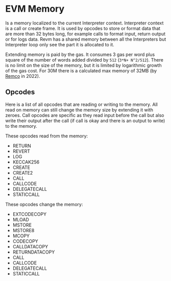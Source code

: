 # EVM Memory

Is a memory localized to the current Interpreter context. Interpreter context is a call or create frame. It is used by opcodes to store or format data that are more than 32 bytes long, for example calls to format input, return output or for logs data. Revm has a shared memory between all the Interpreters but Interpreter loop only see the part it is allocated to it.

Extending memory is paid by the gas. It consumes 3 gas per word plus square of the number of words added divided by `512` (`3*N+ N^2/512`). There is no limit on the size of the memory, but it is limited by logarithmic growth of the gas cost. For 30M there is a calculated max memory of 32MB (by [Remco](https://xn--2-umb.com/) in 2022).

## Opcodes

Here is a list of all opcodes that are reading or writing to the memory. All read on memory can still change the memory size by extending it with zeroes. Call opcodes are specific as they read input before the call but also write their output after the call (if call is okay and there is an output to write) to the memory.

These opcodes read from the memory:
* RETURN
* REVERT
* LOG
* KECCAK256
* CREATE
* CREATE2
* CALL
* CALLCODE
* DELEGATECALL
* STATICCALL

These opcodes change the memory:
* EXTCODECOPY
* MLOAD
* MSTORE
* MSTORE8
* MCOPY
* CODECOPY
* CALLDATACOPY
* RETURNDATACOPY
* CALL
* CALLCODE
* DELEGATECALL
* STATICCALL
